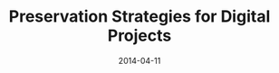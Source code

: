 ---
title: Preservation Strategies for Digital Projects
date: 2014-04-11

event_month: MAY
event_day: 09
event_year: 2014
event_time: 11:00 a.m.
event_description: "digiPrep: Preservation Strategies for Digital Projects"
event_link: https://digitalhumanities.stanford.edu/digiPrep
event: true
---